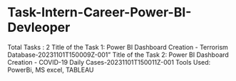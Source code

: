 # Task-Intern-Career-Power-BI-Devleoper

Total Tasks : 2
Title of the Task 1: Power BI Dashboard Creation - Terrorism Database-20231101T150009Z-001” 
Title of the Task 2: Power BI Dashboard Creation - COVID-19 Daily Cases-20231101T150011Z-001 
Tools Used: PowerBi, MS excel, TABLEAU
